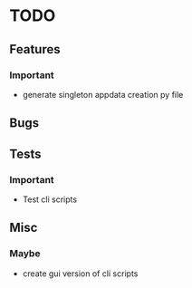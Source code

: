 # TODO

## Features

### Important

- generate singleton appdata creation py file

## Bugs

## Tests

### Important

- Test cli scripts


## Misc

### Maybe

- create gui version of cli scripts